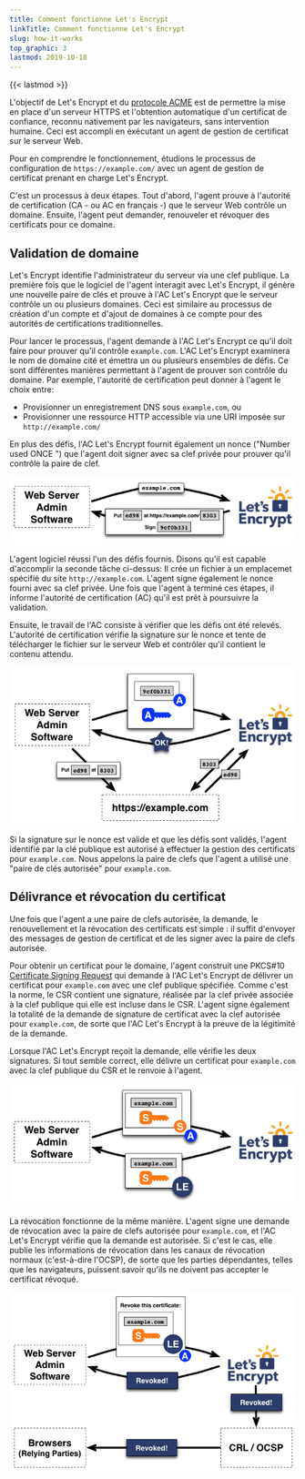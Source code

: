```yaml
---
title: Comment fonctionne Let's Encrypt
linkTitle: Comment fonctionne Let's Encrypt
slug: how-it-works
top_graphic: 3
lastmod: 2019-10-18
---
```


{{< lastmod >}}

L'objectif de Let's&nbsp;Encrypt et du [protocole ACME](https://tools.ietf.org/html/rfc8555) est de permettre la mise en place d'un serveur HTTPS et l'obtention automatique d'un certificat de confiance, reconnu nativement par les navigateurs, sans intervention humaine. Ceci est accompli en exécutant un agent de gestion de certificat sur le serveur Web.

Pour en comprendre le fonctionnement, étudions le processus de configuration de `https://example.com/` avec un agent de gestion de certificat prenant en charge Let's&nbsp;Encrypt.

C'est un processus à deux étapes. Tout d'abord, l'agent prouve à l'autorité de certification (CA - ou AC en français -) que le serveur Web contrôle un domaine. Ensuite, l'agent peut demander, renouveler et révoquer des certificats pour ce domaine.

## Validation de domaine

Let's&nbsp;Encrypt identifie l'administrateur du serveur via une clef publique. La première fois que le logiciel de l'agent interagit avec Let's&nbsp;Encrypt, il génère une nouvelle paire de clés et prouve à l'AC Let's&nbsp;Encrypt que le serveur contrôle un ou plusieurs domaines. Ceci est similaire au processus de création d'un compte et d'ajout de domaines à ce compte pour des autorités de certifications traditionnelles.

Pour lancer le processus, l'agent demande à l'AC Let's Encrypt ce qu'il doit faire pour prouver qu'il contrôle `example.com`. L'AC Let's Encrypt examinera le nom de domaine cité et émettra un ou plusieurs ensembles de défis. Ce sont différentes manières permettant à l'agent de prouver son contrôle du domaine. Par exemple, l'autorité de certification peut donner à l'agent le choix entre:

* Provisionner un enregistrement DNS sous `example.com`, ou
* Provisionner une ressource HTTP accessible via une URI imposée sur `http://example.com/`

En plus des défis, l'AC Let's Encrypt fournit également un nonce ("Number used ONCE ") que l'agent doit signer avec sa clef privée pour prouver qu'il contrôle la paire de clef.

<div class="howitworks-figure">
<img alt="Demander des défis pour valider example.com"
     src="/images/howitworks_challenge.png"
     loading="lazy"/>
</div>

L'agent logiciel réussi l'un des défis fournis. Disons qu'il est capable d'accomplir la seconde tâche ci-dessus: Il crée un fichier à un emplacemet spécifié du site  `http://example.com`. L'agent signe également le nonce fourni avec sa clef privée. Une fois que l'agent à terminé ces étapes, il informe l'autorité de certification (AC) qu'il est prêt à poursuivre la validation. 

Ensuite, le travail de l'AC consiste à vérifier que les défis ont été relevés. L'autorité de certification vérifie la signature sur le nonce et tente de télécharger le fichier sur le serveur Web et contrôler qu'il contient le contenu attendu.

<div class="howitworks-figure">
<img alt="Demander l'autorisation d'agir pour example.com"
     src="/images/howitworks_authorization.png"
     loading="lazy"/>
</div>

Si la signature sur le nonce est valide et que les défis sont validés, l'agent identifié par la clé publique est autorisé à effectuer la gestion des certificats pour `example.com`. Nous appelons la paire de clefs que l'agent a utilisé une "paire de clés autorisée" pour `example.com`.

## Délivrance et révocation du certificat

Une fois que l'agent a une paire de clefs autorisée, la demande, le renouvellement et la révocation des certificats est simple : il suffit d'envoyer des messages de gestion de certificat et de les signer avec la paire de clefs autorisée.

Pour obtenir un certificat pour le domaine, l'agent construit une PKCS#10 [Certificate Signing Request](https://tools.ietf.org/html/rfc2986) qui demande à l'AC Let's&nbsp;Encrypt de délivrer un certificat pour `example.com` avec une clef publique spécifiée. Comme c'est la norme, le CSR contient une signature, réalisée par la clef privée associée à la clef publique qui elle est incluse dans le CSR. L'agent signe également la totalité de la demande de signature de certificat avec la clef autorisée pour `example.com`, de sorte que l'AC Let's&nbsp;Encrypt à la preuve de la légitimité de la demande.

Lorsque l'AC Let's&nbsp;Encrypt reçoit la demande, elle vérifie les deux signatures. Si tout semble correct, elle délivre un certificat pour `example.com` avec la clef publique du CSR et le renvoie à l'agent.

<div class="howitworks-figure">
<img alt="Demander un certificat pour example.com"
     src="/images/howitworks_certificate.png"
     loading="lazy"/>
</div>

La révocation fonctionne de la même manière. L'agent signe une demande de révocation avec la paire de clefs autorisée pour `example.com`, et l'AC Let's&nbsp;Encrypt vérifie que la demande est autorisée. Si c'est le cas, elle publie les informations de révocation dans les canaux de révocation normaux (c'est-à-dire l'OCSP), de sorte que les parties dépendantes, telles que les navigateurs, puissent savoir qu'ils ne doivent pas accepter le certificat révoqué.

<div class="howitworks-figure">
<img alt="Demander la révocation d'un certificat de example.com"
     src="/images/howitworks_revocation.png"
     loading="lazy"/>
</div>
